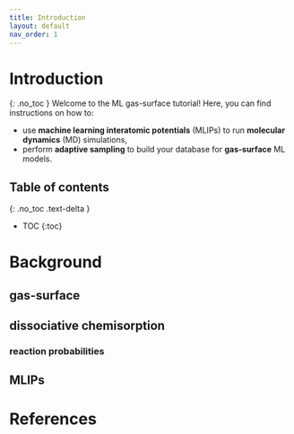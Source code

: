 ```yaml
---
title: Introduction
layout: default
nav_order: 1
---
```


# Introduction
{: .no_toc }
Welcome to the ML gas-surface tutorial!
Here, you can find instructions on how to:
* use **machine learning interatomic potentials** (MLIPs) to run **molecular dynamics** (MD) simulations,
* perform **adaptive sampling** to build your database for **gas-surface** ML models.

## Table of contents
{: .no_toc .text-delta }

- TOC
{:toc}

# Background
## gas-surface
## dissociative chemisorption
### reaction probabilities
## MLIPs
# References
